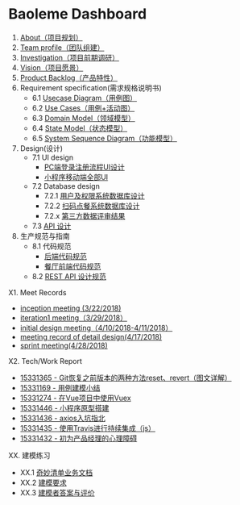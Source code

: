 # Baoleme Dashboard

1. [About（项目规划）](https://github.com/Baoleme/Dashboard/blob/master/documents/about.md)
2. [Team profile（团队组建）](https://github.com/Baoleme/Dashboard/blob/master/documents/team_profile.md)
3. [Investigation（项目前期调研）](https://github.com/Baoleme/Dashboard/blob/master/documents/competitor_analyze.md)
4. [Vision（项目愿景）](https://github.com/Baoleme/Dashboard/blob/master/documents/Baoleme_Project_Proposal.md)
5. [Product Backlog（产品特性）](https://github.com/Baoleme/Dashboard/blob/master/documents/product_backlog.md)
6. Requirement specification(需求规格说明书)
	- 6.1 [Usecase Diagram（用例图）](https://github.com/Baoleme/Dashboard/blob/master/UseCases/README.md#用例图)
	- 6.2 [Use Cases（用例+活动图）](https://github.com/Baoleme/Dashboard/blob/master/UseCases/README.md#用例文本与活动图)
	- 6.3 [Domain Model（领域模型）](https://github.com/Baoleme/Dashboard/blob/master/image/%E9%A2%86%E5%9F%9F%E6%A8%A1%E5%9E%8B.png)
	- 6.4 [State Model（状态模型）](https://github.com/Baoleme/Dashboard/tree/master/image/订单状态图.png)
	- 6.5 [System Sequence Diagram（功能模型）](https://github.com/Baoleme/Dashboard/blob/master/SSD/README.md)
7. Design(设计)
	- 7.1 UI design
		- [PC端登录注册流程UI设计](https://github.com/Baoleme/Dashboard/blob/master/UI/login&register)
		- [小程序移动端全部UI](https://github.com/Baoleme/Dashboard/blob/master/UI/移动端全部)
	- 7.2 Database design
		- 7.2.1 [用户及权限系统数据库设计](https://github.com/Baoleme/Dashboard/tree/master/ER)
		- 7.2.2 [扫码点餐系统数据库设计](https://github.com/Baoleme/Dashboard/blob/master/ER/ER.png)
		- 7.2.x [第三方数据评审结果](https://github.com/Baoleme/Dashboard/issues)
	- 7.3 [API 设计](https://baoleme.github.io/API-document/)
8. 生产规范与指南
	- 8.1 代码规范
		- [后端代码规范](https://github.com/Baoleme/Server/blob/master/Code%20Style.md)
		- [餐厅前端代码规范](https://github.com/Baoleme/Client-Restaurant/blob/master/development_specification.md)
	- 8.2 [REST API 设计规范](https://baoleme.github.io/API-document/)
  
X1. Meet Records
  - [inception meeting (3/22/2018)](https://github.com/Baoleme/Dashboard/blob/master/meet_records/KickOff_Meeting_Record(3-22-2018).md)
  - [iteration1 meeting（3/29/2018）](https://github.com/Baoleme/Dashboard/blob/master/meet_records/meeting_record_of_iteration1(3-29-2018).md)
  - [initial design meeting（4/10/2018-4/11/2018）](https://github.com/Baoleme/Dashboard/blob/master/meet_records/meeting_record_of_initial_design(4-10-2018-4-11-2018).md)
  - [meeting record of detail design(4/17/2018)](https://github.com/Baoleme/Dashboard/blob/master/meet_records/meeting_record_of_detail_design(4-17-2018).md)
  - [sprint meeting(4/28/2018)](https://github.com/Baoleme/Dashboard/blob/master/meet_records/sprint_meeting_for_developing_round2(4-28-2018).md)

X2. Tech/Work Report
  - [15331365 - Git恢复之前版本的两种方法reset、revert（图文详解）](https://blog.csdn.net/yxlshk/article/details/79944535)
  - [15331169 - 用例建模小结](https://humanlee1011.github.io/2018/04/14/usecase/#)
  - [15331274 - 在Vue项目中使用Vuex](https://blog.csdn.net/shujh_sysu/article/details/79947418)
  - [15331446 - 小程序原型搭建](https://blog.csdn.net/crystal_zhuyupei/article/details/79948647)
  - [15331436 - axios入坑指北](https://blog.zyuco.com/2018/04/08/axios%E5%85%A5%E5%9D%91%E6%8C%87%E5%8C%97/)
  - [15331435 - 使用Travis进行持续集成（js）](https://blog.andiedie.cn/2018/04/04/%E4%BD%BF%E7%94%A8Travis%E8%BF%9B%E8%A1%8C%E6%8C%81%E7%BB%AD%E9%9B%86%E6%88%90/)
  - [15331432 - 初为产品经理的心理障碍](https://blog.csdn.net/qq_33559972/article/details/79934411)

XX. 建模练习
  - XX.1 [奇妙清单业务文档](https://github.com/Baoleme/Dashboard/blob/master/ModelingExercise/业务文档.md)
  - XX.2 [建模要求](https://github.com/Baoleme/Dashboard/blob/master/ModelingExercise/README.md#建模要求)
  - XX.3 [建模者答案与评价](https://github.com/Baoleme/Dashboard/blob/master/ModelingExercise/README.md#建模者答案与评价)
